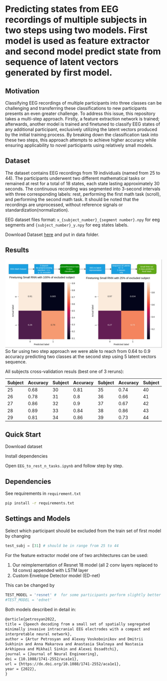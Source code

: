 # Predicting states from EEG recordings of multiple subjects in two steps using two models. First model is used as feature extractor and second model predict state from sequence of latent vectors generated by first model.

## Motivation
Classifying EEG recordings of multiple participants into three classes can be challenging and transferring these classifications to new participants presents an even greater challenge. To address this issue, this repository takes a multi-step approach. Firstly, a feature extraction network is trained; afterwards, another model is trained and finetuned to classify EEG states of any additional participant, exclusively utilizing the latent vectors produced by the initial training process. By breaking down the classification task into these two steps, this approach attempts to achieve higher accuracy while ensuring applicability to novel participants using relatively small models.



## Dataset
The dataset contains EEG recordings from 19 individuals (named from 25 to 44). The participants underwent two different mathematical tasks or remained at rest for a total of 18 states, each state lasting approximately 30 seconds. The continuous recording was segmented into 3-second intervals with three corresponding labels: rest, performing the first math task (scroll), and performing the second math task. It should be noted that the recordings are unprocessed, without reference signals or standardization(normalization).

EEG dataset files format: `x_{subject_number}_{segment number}.npy` for eeg segments and `{subject_number}_y.npy` for eeg states labels. 

Download Dataset [here](https://drive.google.com/file/d/1MWoCCB-kb7JPFBDce668kTTEtUV3w-xI/view?usp=sharing) and put in data folder.

## Results 
<div align=center> <img src="assets/scheme_and_results.jpg" alt="preprocessing scheme and results" /> </div>
So far using two step approach we were able to reach from 0.64 to 0.9 accuracy predicting two classes at 
the second step using 5 latent vectors sequence. 


All subjects cross-validation resuls (best one of 3 reruns):

| Subject | Accuracy | Subject | Accuracy | Subject | Accuracy | Subject | Accuracy | 
| --- | --- | --- | --- | --- | --- | --- | --- | 
| 25 | 0.68 | 30 | 0.81 | 35 | 0.74 | 40 | 0.8 |
| 26 | 0.78 | 31 | 0.8 | 36 | 0.66 | 41 | 0.74 |
| 27 | 0.86 | 32 | 0.9 | 37 | 0.67 | 42 | 0.64 |
| 28 | 0.89 | 33 | 0.84 | 38 | 0.86 | 43 | 0.64 |
| 29 | 0.81 | 34 | 0.86 |  39 | 0.73 | 44 | 0.74 |


## Quick Start
Download dataset

Install dependencies

Open `EEG_to_rest_n_tasks.ipynb` and follow step by step.

## Dependencies
See requirements in `requirement.txt`

```sh
pip install -r requirements.txt
```


## Settings and Models 
Select which participant should be excluded from the train set of first model by changing
```python  
test_subj = [31] # should be in range from 25 to 44
```
For the feature extractor model one of two architectures can be used:
1. Our reimplementation of Resnet 18 model (all 2 conv layers replaced to 1d convs) appended with LSTM layer 
2. Custom Envelope Detector model (ED-net)

This can be changed by 
```python  
TEST_MODEL = 'resnet' #  for some participants perform slightly better with longer trainnig 
#TEST_MODEL = 'ednet'
```

Both models described in detail in:
```
@article{petrosyan2022,
title = {Speech decoding from a small set of spatially segregated minimally invasive intracranial EEG electrodes with a compact and interpretable neural network},
author = {Artur Petrosyan and Alexey Voskoboinikov and Dmitrii Sukhinin and Anna Makarova and Anastasia Skalnaya and Nastasia Arkhipova and Mikhail Sinkin and Alexei Ossadtchi},
journal = {Journal of Neural Engineering},
doi = {10.1088/1741-2552/aca1e1},
url = {https://dx.doi.org/10.1088/1741-2552/aca1e1},
year = {2022},
}
```

